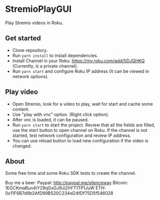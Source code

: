 # StremioPlayGUI

Play Stremio videos in Roku.

## Get started

* Clone repository.
* Run `yarn install` to install dependencies.
* Install Channel in your Roku: https://my.roku.com/add/5DJQHKQ (Currently, is a private channel).
* Run `yarn start`  and configure Roku IP address (It can be viewed in network options).

## Play video

* Open Stremio, look for a video to play, wait for start and cache some content.
* Use "play with vnc" option. (Right click option).
* After vnc is loaded, it can be paused.
* Run `yarn start` to start the project. Review that all the fields are filled, use the start button to open channel on Roku. If the channel is not started, test network configuration and review IP address.
* You can use reload button to load new configuration if the video is changed.

## About

Some free time and some Roku SDK tests to create the channel.

Buy me a beer:
Paypal: http://paypal.me/silenceway
Bitcoin: 1EGCKmaBun4iY29qGxGJ9Ji2hYT1TP1JuW
ETH: 0x11F6B7d9b2AfD99B520C234eD4fDf75D5f546028
